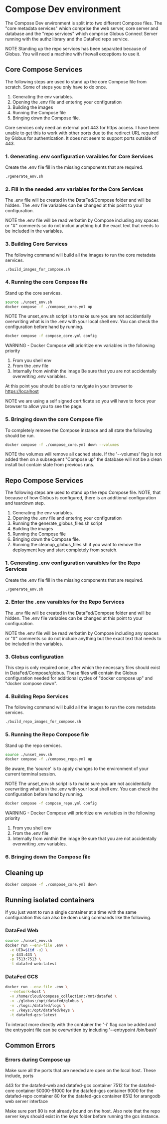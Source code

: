 # Compose Dev environment

The Compose Dev environment is split into two different Compose files. The
"core metadata services" which comprise the web server, core server and database
and the "repo services" which comprise Globus Connect Server running with the
authz library and the DataFed repo service.

NOTE Standing up the repo services has been separated because of Globus. You
will need a machine with firewall exceptions to use it.

## Core Compose Services

The following steps are used to stand up the core Compose file from scratch.
Some of steps you only have to do once.

1. Generating the env variables.
2. Opening the .env file and entering your configuration
3. Building the images
4. Running the Compose file
5. Bringing down the Compose file. 

Core services only need an external port 443 for https access. I have been 
unable to get this to work with other ports due to the redirect URL required
by Globus for authentication. It does not seem to support ports outside of 443.

### 1. Generating .env configuration varaibles for Core Services

Create the .env file fill in the missing components that are required.

```bash
./generate_env.sh
```
### 2. Fill in the needed .env variables for the Core Services

The .env file will be created in the DataFed/Compose folder and will be hidden.
The .env file variables can be changed at this point to your configuration.

NOTE the .env file will be read verbatim by Compose including any spaces or
"#" comments so do not includ anything but the exact text that needs to be
included in the variables.

### 3. Building Core Services 

The following command will build all the images to run the core metadata 
services.

```bash
./build_images_for_compose.sh
```

### 4. Running the core Compose file

Stand up the core services.

```bash
source ./unset_env.sh
docker compose -f ./compose_core.yml up
```

NOTE The unset_env.sh script is to make sure you are not accidentially
overwriting what is in the .env with your local shell env. You can check the
configuration before hand by running.

```bash
docker compose -f compose_core.yml config
```

WARNING - Docker Compose will prioritize env variables in the following priority
1. From you shell env
2. From the .env file
3. Internally from winthin the image
Be sure that you are not accidentally overwriting .env variables.

At this point you should be able to navigate in your browser to
<https://localhost>

NOTE we are using a self signed certificate so you will have to force your
browser to allow you to see the page.

### 5. Bringing down the core Compose file

To completely remove the Compose instance and all state the following should
be run.

```bash
docker compose -f ./compose_core.yml down --volumes
```

NOTE the volumes will remove all cached state. If the '--volumes' flag is
not added then on a subsequent "Compose up" the database will not be a clean
install but contain state from previous runs.

## Repo Compose Services

The following steps are used to stand up the repo Compose file. NOTE, that
because of how Globus is configured, there is an additional configuration 
and teardown step.

1. Generating the env variables.
2. Opening the .env file and entering your configuration
3. Running the generate_globus_files.sh script
4. Building the images
5. Running the Compose file
6. Bringing down the Compose file.
7. Running the cleanup_globus_files.sh if you want to remove the deployment key
   and start completely from scratch.

### 1. Generating .env configuration varaibles for the Repo Services

Create the .env file fill in the missing components that are required.

```bash
./generate_env.sh
```

### 2. Enter the .env varaibles for the Repo Services

The .env file will be created in the DataFed/Compose folder and will be hidden.
The .env file variables can be changed at this point to your configuration.

NOTE the .env file will be read verbatim by Compose including any spaces or
"#" comments so do not include anything but the exact text that needs to be
included in the variables.

### 3. Globus configuration

This step is only required once, after which the necessary files should exist
in DataFed/Compose/globus. These files will contain the Globus configuration 
needed for additional cycles of "docker compose up" and "docker compose down".

### 4. Building Repo Services 

The following command will build all the images to run the core metadata 
services.

```bash
./build_repo_images_for_compose.sh
```

### 5. Running the Repo Compose file

Stand up the repo services.

```bash
source ./unset_env.sh
docker compose -f ./compose_repo.yml up
```

Be aware, the 'source' is to apply changes to the environment of your current
terminal session.

NOTE The unset_env.sh script is to make sure you are not accidentially
overwriting what is in the .env with your local shell env. You can check the
configuration before hand by running. 

```bash
docker compose -f compose_repo.yml config
```

WARNING - Docker Compose will prioritize env variables in the following priority
1. From you shell env
2. From the .env file
3. Internally from winthin the image
Be sure that you are not accidentally overwriting .env variables.

### 6. Bringing down the Compose file 

## Cleaning up

```bash
docker compose -f ./compose_core.yml down
```

## Running isolated containers

If you just want to run a single container at a time with the same configuration
this can also be doen using commands like the following.

### DataFed Web 

```bash
source ./unset_env.sh
docker run --env-file .env \
  -e UID=$(id -u) \
  -p 443:443 \
  -p 7513:7513 \
  -t datafed-web:latest
```

### DataFed GCS

```bash
docker run --env-file .env \
  --network=host \
  -v /home/cloud/compose_collection:/mnt/datafed \
  -v ./globus:/opt/datafed/globus \
  -v ./logs:/datafed/logs \
  -v ./keys:/opt/datafed/keys \
  -t datafed-gcs:latest
```

To interact more directly with the container the '-i' flag can be added and the
entrypoint file can be overwritten by including '--entrypoint /bin/bash'

## Common Errors

### Errors during Compose up

Make sure all the ports that are needed are open on the local host. These
include, ports

443 for the datafed-web and datafed-gcs container
7512 for the datafed-core container
50000-51000 for the datafed-gcs container
9000 for the datafed-repo container
80 for the datafed-gcs container
8512 for arangodb web server interface

Make sure port 80 is not already bound on the host. Also note that the repo
server keys should exist in the keys folder before running the gcs instance.


